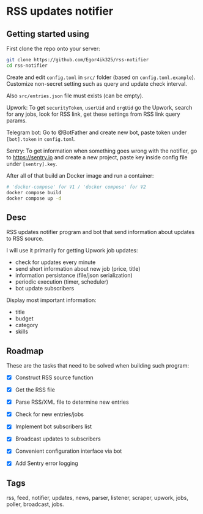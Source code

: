 # RSS updates notifier

## Getting started using

First clone the repo onto your server:

```sh
git clone https://github.com/Egor4ik325/rss-notifier
cd rss-notifier
```

Create and edit `config.toml` in `src/` folder (based on `config.toml.example`).
Customize non-secret setting such as query and update check interval.

Also `src/entries.json` file must exists (can be empty).

Upwork: To get `securityToken`, `userUid` and `orgUid` go the Upwork, search for any jobs, look for RSS link,
get these settings from RSS link query params.

Telegram bot: Go to @BotFather and create new bot, paste token under `[bot].token` in `config.toml`.

Sentry: To get information when something goes wrong with the notifier, go to https://sentry.io and create a new project, paste key inside config file under `[sentry].key`.

After all of that build an Docker image and run a container:

```sh
# 'docker-compose' for V1 / 'docker compose' for V2
docker compose build
docker compose up -d
```

## Desc

RSS updates notifier program and bot that send information about updates to RSS source.

I will use it primarily for getting Upwork job updates:

- check for updates every minute
- send short information about new job (price, title)
- information persistance (file/json serialization)
- periodic execution (timer, scheduler)
- bot update subscribers

Display most important information:

- title
- budget
- category
- skills

## Roadmap

These are the tasks that need to be solved when building such program:

- [x] Construct RSS source function

- [x] Get the RSS file

- [x] Parse RSS/XML file to determine new entries

- [x] Check for new entries/jobs

- [x] Implement bot subscribers list

- [x] Broadcast updates to subscribers

- [x] Convenient configuration interface via bot

- [x] Add Sentry error logging

## Tags

rss, feed, notifier, updates, news, parser, listener, scraper, upwork, jobs, poller, broadcast, jobs.
